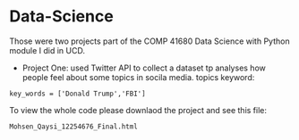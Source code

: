 # Data-Science

Those were two projects part of the COMP 41680 Data Science with Python module I did in UCD.
- Project One: used Twitter API to collect a dataset tp analyses how people feel about some topics in socila media.
topics keyword: 
```
key_words = ['Donald Trump','FBI']
```
To view the whole code please downlaod the project and see this file:
```
Mohsen_Qaysi_12254676_Final.html
```

